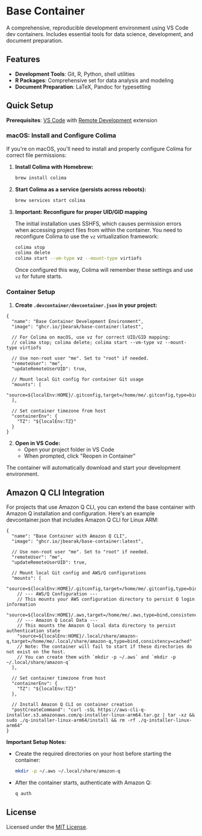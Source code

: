 # Base Container

A comprehensive, reproducible development environment using VS Code dev containers. Includes essential tools for data science, development, and document preparation.

## Features
- **Development Tools**: Git, R, Python, shell utilities
- **R Packages**: Comprehensive set for data analysis and modeling  
- **Document Preparation**: LaTeX, Pandoc for typesetting

## Quick Setup

**Prerequisites**: [VS Code](https://code.visualstudio.com/) with [Remote Development](https://marketplace.visualstudio.com/items?itemName=ms-vscode-remote.vscode-remote-extensionpack) extension

### macOS: Install and Configure Colima

If you're on macOS, you'll need to install and properly configure Colima for correct file permissions:

1. **Install Colima with Homebrew:**
   ```bash
   brew install colima
   ```

2. **Start Colima as a service (persists across reboots):**
   ```bash
   brew services start colima
   ```

3. **Important: Reconfigure for proper UID/GID mapping**
   
   The initial installation uses SSHFS, which causes permission errors when accessing project files from within the container. You need to reconfigure Colima to use the `vz` virtualization framework:
   
   ```bash
   colima stop
   colima delete
   colima start --vm-type vz --mount-type virtiofs
   ```
   
   Once configured this way, Colima will remember these settings and use `vz` for future starts.

### Container Setup

1. **Create `.devcontainer/devcontainer.json` in your project:**

```jsonc
{
  "name": "Base Container Development Environment",
  "image": "ghcr.io/jbearak/base-container:latest",

  // For Colima on macOS, use vz for correct UID/GID mapping:
  // colima stop; colima delete; colima start --vm-type vz --mount-type virtiofs

  // Use non-root user "me". Set to "root" if needed.
  "remoteUser": "me",
  "updateRemoteUserUID": true,

  // Mount local Git config for container Git usage
  "mounts": [
    "source=${localEnv:HOME}/.gitconfig,target=/home/me/.gitconfig,type=bind,consistency=cached,readonly"
  ],

  // Set container timezone from host
  "containerEnv": {
    "TZ": "${localEnv:TZ}"
  }
}
```

2. **Open in VS Code:**
   - Open your project folder in VS Code
   - When prompted, click "Reopen in Container"

The container will automatically download and start your development environment.

## Amazon Q CLI Integration

For projects that use Amazon Q CLI, you can extend the base container with Amazon Q installation and configuration. Here's an example devcontainer.json that includes Amazon Q CLI for Linux ARM:

```jsonc
{
  "name": "Base Container with Amazon Q CLI",
  "image": "ghcr.io/jbearak/base-container:latest",

  // Use non-root user "me". Set to "root" if needed.
  "remoteUser": "me",
  "updateRemoteUserUID": true,

  // Mount local Git config and AWS/Q configurations
  "mounts": [
    "source=${localEnv:HOME}/.gitconfig,target=/home/me/.gitconfig,type=bind,consistency=cached,readonly",
    // --- AWS/Q Configuration ---
    // This mounts your AWS configuration directory to persist Q login information
    "source=${localEnv:HOME}/.aws,target=/home/me/.aws,type=bind,consistency=cached",
    // --- Amazon Q Local Data ---
    // This mounts the Amazon Q local data directory to persist authentication state
    "source=${localEnv:HOME}/.local/share/amazon-q,target=/home/me/.local/share/amazon-q,type=bind,consistency=cached"
    // Note: The container will fail to start if these directories do not exist on the host.
    // You can create them with `mkdir -p ~/.aws` and `mkdir -p ~/.local/share/amazon-q`
  ],

  // Set container timezone from host
  "containerEnv": {
    "TZ": "${localEnv:TZ}"
  },

  // Install Amazon Q CLI on container creation
  "postCreateCommand": "curl -sSL https://aws-cli-q-installer.s3.amazonaws.com/q-installer-linux-arm64.tar.gz | tar -xz && sudo ./q-installer-linux-arm64/install && rm -rf ./q-installer-linux-arm64"
}
```

**Important Setup Notes:**
- Create the required directories on your host before starting the container:
  ```bash
  mkdir -p ~/.aws ~/.local/share/amazon-q
  ```
- After the container starts, authenticate with Amazon Q:
  ```bash
  q auth
  ```

## License

Licensed under the [MIT License](LICENSE.txt).
